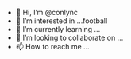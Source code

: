 - 👋 Hi, I’m @conlync
- 👀 I’m interested in ...football
- 🌱 I’m currently learning ...
- 💞️ I’m looking to collaborate on ...
- 📫 How to reach me ...

<!---
conlync/conlync is a ✨ special ✨ repository because its `README.md` (this file) appears on your GitHub profile.
You can click the Preview link to take a look at your changes.
--->
